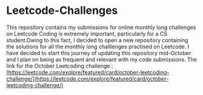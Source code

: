 # Leetcode-Challenges
This repository contains my submissions for online monthly long challenges on Leetcode
Coding is extremely important, particularly for a CS student.Owing to this fact, I decided to open a new repository containing the solutions for all the monthly long challlenges 
practised on Leetcode. I have decided to start this journey of updating this repository mid-October and I plan on being as frequent and relevant with my code submissions.
The link for the October Leetcoding challenge :
[https://leetcode.com/explore/featured/card/october-leetcoding-challenge/](https://leetcode.com/explore/featured/card/october-leetcoding-challenge/)

